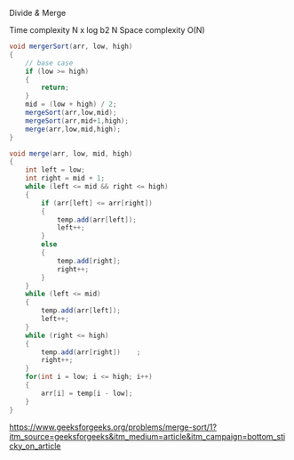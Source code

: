 

Divide *&* Merge

Time complexity N x log b2 N
Space complexity O(N)

```java
void mergerSort(arr, low, high)
{
	// base case
	if (low >= high)
	{
		return;
	}
	mid = (low + high) / 2;
	mergeSort(arr,low,mid);
	mergeSort(arr,mid+1,high);
	merge(arr,low,mid,high);
}
```

```java
void merge(arr, low, mid, high)
{
	int left = low;
	int right = mid + 1;
	while (left <= mid && right <= high)
	{
		if (arr[left] <= arr[right])
		{
			temp.add(arr[left]);
			left++;
		}
		else
		{
			temp.add[right];
			right++;
		}
	}
	while (left <= mid)
	{
		temp.add(arr[left]);
		left++;
	}
	while (right <= high)
	{
		temp.add(arr[right])	;
		right++;
	}
	for(int i = low; i <= high; i++)
	{
		arr[i] = temp[i - low];
	}
}
```


https://www.geeksforgeeks.org/problems/merge-sort/1?itm_source=geeksforgeeks&itm_medium=article&itm_campaign=bottom_sticky_on_article